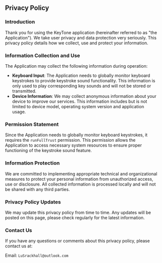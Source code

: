 ## Privacy Policy

### Introduction

Thank you for using the KeyTone application (hereinafter referred to as "the Application"). We take user privacy and data protection very seriously. This privacy policy details how we collect, use and protect your information.

### Information Collection and Use

The Application may collect the following information during operation:
- **Keyboard Input**: The Application needs to globally monitor keyboard keystrokes to provide keystroke sound functionality. This information is only used to play corresponding key sounds and will not be stored or transmitted.
- **Device Information**: We may collect anonymous information about your device to improve our services. This information includes but is not limited to device model, operating system version and application usage.

### Permission Statement

Since the Application needs to globally monitor keyboard keystrokes, it requires the `runFullTrust` permission. This permission allows the Application to access necessary system resources to ensure proper functioning of the keystroke sound feature.

### Information Protection

We are committed to implementing appropriate technical and organizational measures to protect your personal information from unauthorized access, use or disclosure. All collected information is processed locally and will not be shared with any third parties.

### Privacy Policy Updates

We may update this privacy policy from time to time. Any updates will be posted on this page, please check regularly for the latest information.

### Contact Us

If you have any questions or comments about this privacy policy, please contact us at:

Email: `LuSrackhall@outlook.com`